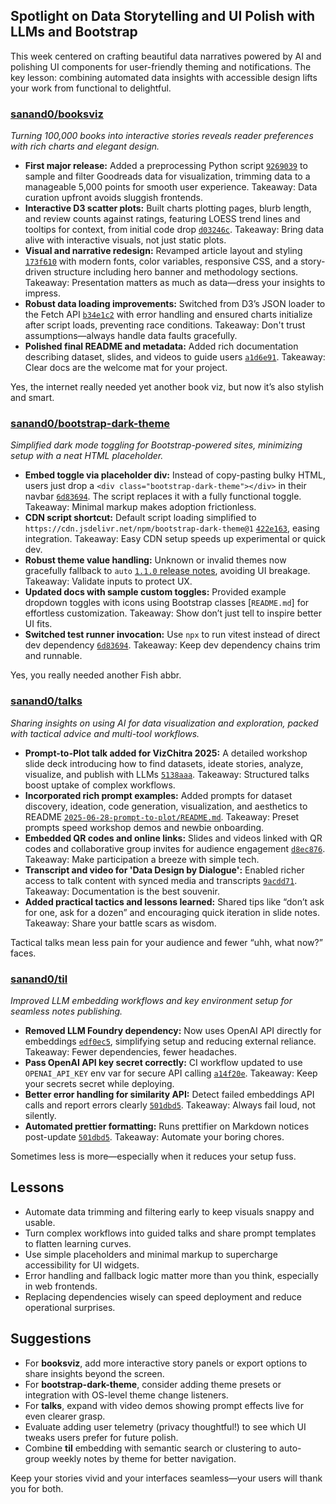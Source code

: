 ## Spotlight on Data Storytelling and UI Polish with LLMs and Bootstrap

This week centered on crafting beautiful data narratives powered by AI and polishing UI components for user-friendly theming and notifications. The key lesson: combining automated data insights with accessible design lifts your work from functional to delightful.

### [sanand0/booksviz](https://github.com/sanand0/booksviz)

_Turning 100,000 books into interactive stories reveals reader preferences with rich charts and elegant design._

- **First major release:** Added a preprocessing Python script [`9269039`](https://github.com/sanand0/booksviz/commit/9269039ac805ef256bea065c29108090b45b894a) to sample and filter Goodreads data for visualization, trimming data to a manageable 5,000 points for smooth user experience. Takeaway: Data curation upfront avoids sluggish frontends.
- **Interactive D3 scatter plots:** Built charts plotting pages, blurb length, and review counts against ratings, featuring LOESS trend lines and tooltips for context, from initial code drop [`d03246c`](https://github.com/sanand0/booksviz/commit/d03246c9ac86f8f3aeb8f0f2c49eb6776fe9b102). Takeaway: Bring data alive with interactive visuals, not just static plots.
- **Visual and narrative redesign:** Revamped article layout and styling [`173f610`](https://github.com/sanand0/booksviz/commit/173f610e8ff5e4825f0b30bed6e141d498755811) with modern fonts, color variables, responsive CSS, and a story-driven structure including hero banner and methodology sections. Takeaway: Presentation matters as much as data—dress your insights to impress.
- **Robust data loading improvements:** Switched from D3’s JSON loader to the Fetch API [`b34e1c2`](https://github.com/sanand0/booksviz/commit/b34e1c2c6419c5f70d0ab3ceedd42a4b1d204a1f) with error handling and ensured charts initialize after script loads, preventing race conditions. Takeaway: Don't trust assumptions—always handle data faults gracefully.
- **Polished final README and metadata:** Added rich documentation describing dataset, slides, and videos to guide users [`a1d6e91`](https://github.com/sanand0/booksviz/commit/a1d6e91ea86896b82149b6bfa293eb7cf688c6e6). Takeaway: Clear docs are the welcome mat for your project.

Yes, the internet really needed yet another book viz, but now it’s also stylish and smart.

### [sanand0/bootstrap-dark-theme](https://github.com/sanand0/bootstrap-dark-theme)

_Simplified dark mode toggling for Bootstrap-powered sites, minimizing setup with a neat HTML placeholder._

- **Embed toggle via placeholder div:** Instead of copy-pasting bulky HTML, users just drop a `<div class="bootstrap-dark-theme"></div>` in their navbar [`6d83694`](https://github.com/sanand0/bootstrap-dark-theme/commit/6d83694f334075039d818cc575c820c0d1535e7b). The script replaces it with a fully functional toggle. Takeaway: Minimal markup makes adoption frictionless.
- **CDN script shortcut:** Default script loading simplified to `https://cdn.jsdelivr.net/npm/bootstrap-dark-theme@1` [`422e163`](https://github.com/sanand0/bootstrap-dark-theme/commit/422e1635c15a33ee30af64a7e8b675617cd425b9), easing integration. Takeaway: Easy CDN setup speeds up experimental or quick dev.
- **Robust theme value handling:** Unknown or invalid themes now gracefully fallback to `auto` [`1.1.0` release notes](https://www.npmjs.com/package/bootstrap-dark-theme/v/1.1.0), avoiding UI breakage. Takeaway: Validate inputs to protect UX.
- **Updated docs with sample custom toggles:** Provided example dropdown toggles with icons using Bootstrap classes [`README.md`] for effortless customization. Takeaway: Show don’t just tell to inspire better UI fits.
- **Switched test runner invocation:** Use `npx` to run vitest instead of direct dev dependency [`6d83694`](https://github.com/sanand0/bootstrap-dark-theme/commit/6d83694f334075039d818cc575c820c0d1535e7b). Takeaway: Keep dev dependency chains trim and runnable.

Yes, you really needed another Fish abbr.

### [sanand0/talks](https://github.com/sanand0/talks)

_Sharing insights on using AI for data visualization and exploration, packed with tactical advice and multi-tool workflows._

- **Prompt-to-Plot talk added for VizChitra 2025:** A detailed workshop slide deck introducing how to find datasets, ideate stories, analyze, visualize, and publish with LLMs [`5138aaa`](https://github.com/sanand0/talks/commit/5138aaa74ae23a67c670096d7d9c0702f0a1dd40). Takeaway: Structured talks boost uptake of complex workflows.
- **Incorporated rich prompt examples:** Added prompts for dataset discovery, ideation, code generation, visualization, and aesthetics to README [`2025-06-28-prompt-to-plot/README.md`](https://github.com/sanand0/talks/blob/main/2025-06-28-prompt-to-plot/README.md). Takeaway: Preset prompts speed workshop demos and newbie onboarding.
- **Embedded QR codes and online links:** Slides and videos linked with QR codes and collaborative group invites for audience engagement [`d8ec876`](https://github.com/sanand0/talks/commit/d8ec8767836aac42ce7dda00280f086a994aa68e). Takeaway: Make participation a breeze with simple tech.
- **Transcript and video for 'Data Design by Dialogue':** Enabled richer access to talk content with synced media and transcripts [`9acdd71`](https://github.com/sanand0/talks/commit/9acdd7180c6f3514d811155a1e04acc5e669d5e1). Takeaway: Documentation is the best souvenir.
- **Added practical tactics and lessons learned:** Shared tips like “don’t ask for one, ask for a dozen” and encouraging quick iteration in slide notes. Takeaway: Share your battle scars as wisdom.

Tactical talks mean less pain for your audience and fewer “uhh, what now?” faces.

### [sanand0/til](https://github.com/sanand0/til)

_Improved LLM embedding workflows and key environment setup for seamless notes publishing._

- **Removed LLM Foundry dependency:** Now uses OpenAI API directly for embeddings [`edf0ec5`](https://github.com/sanand0/til/commit/edf0ec5dad967836d2ad2aa547c37a4c570e6c56), simplifying setup and reducing external reliance. Takeaway: Fewer dependencies, fewer headaches.
- **Pass OpenAI API key secret correctly:** CI workflow updated to use `OPENAI_API_KEY` env var for secure API calling [`a14f20e`](https://github.com/sanand0/til/commit/a14f20ef0972c5f14538fb7a59b5291d9533516b). Takeaway: Keep your secrets secret while deploying.
- **Better error handling for similarity API:** Detect failed embeddings API calls and report errors clearly [`501dbd5`](https://github.com/sanand0/til/commit/501dbd505edd93dc790860c3d531f9432043757f). Takeaway: Always fail loud, not silently.
- **Automated prettier formatting:** Runs prettifier on Markdown notices post-update [`501dbd5`](https://github.com/sanand0/til/commit/501dbd505edd93dc790860c3d531f9432043757f). Takeaway: Automate your boring chores.

Sometimes less is more—especially when it reduces your setup fuss.

## Lessons

- Automate data trimming and filtering early to keep visuals snappy and usable.
- Turn complex workflows into guided talks and share prompt templates to flatten learning curves.
- Use simple placeholders and minimal markup to supercharge accessibility for UI widgets.
- Error handling and fallback logic matter more than you think, especially in web frontends.
- Replacing dependencies wisely can speed deployment and reduce operational surprises.

## Suggestions

- For **booksviz**, add more interactive story panels or export options to share insights beyond the screen.
- For **bootstrap-dark-theme**, consider adding theme presets or integration with OS-level theme change listeners.
- For **talks**, expand with video demos showing prompt effects live for even clearer grasp.
- Evaluate adding user telemetry (privacy thoughtful!) to see which UI tweaks users prefer for future polish.
- Combine **til** embedding with semantic search or clustering to auto-group weekly notes by theme for better navigation.

Keep your stories vivid and your interfaces seamless—your users will thank you for both.
